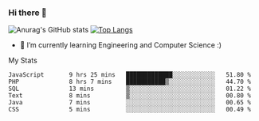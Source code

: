 ### Hi there 👋

![Anurag's GitHub stats](https://github-readme-stats.vercel.app/api?username=MatteoIorio11&show_icons=true&theme=dark) 
[![Top Langs](https://github-readme-stats.vercel.app/api/top-langs/?username=MatteoIorio11&theme=dark)](https://github.com/MatteoIorio11/github-readme-stats)

- 🌱 I’m currently learning Engineering and Computer Science :)

<!--
**MatteoIorio11/MatteoIorio11** is a ✨ _special_ ✨ repository because its `README.md` (this file) appears on your GitHub profile.

Here are some ideas to get you started:

- 🔭 I’m currently working on ...
- 🌱 I’m currently learning ...
- 👯 I’m looking to collaborate on ...
- 🤔 I’m looking for help with ...
- 💬 Ask me about ...
- 📫 How to reach me: ...
- 😄 Pronouns: ...
- ⚡ Fun fact: ...
-->
My Stats
<!--START_SECTION:waka-->

```text
JavaScript       9 hrs 25 mins   █████████████░░░░░░░░░░░░   51.80 %
PHP              8 hrs 7 mins    ███████████▒░░░░░░░░░░░░░   44.70 %
SQL              13 mins         ▒░░░░░░░░░░░░░░░░░░░░░░░░   01.22 %
Text             8 mins          ▒░░░░░░░░░░░░░░░░░░░░░░░░   00.80 %
Java             7 mins          ░░░░░░░░░░░░░░░░░░░░░░░░░   00.65 %
CSS              5 mins          ░░░░░░░░░░░░░░░░░░░░░░░░░   00.49 %
```

<!--END_SECTION:waka-->
